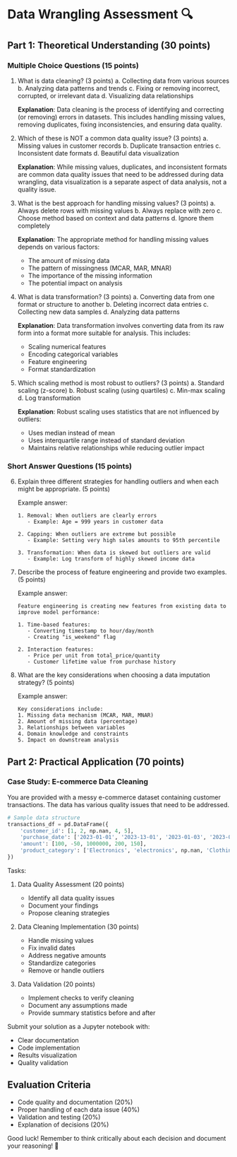 # Data Wrangling Assessment 🔍

## Part 1: Theoretical Understanding (30 points)

### Multiple Choice Questions (15 points)

1. What is data cleaning? (3 points)
   a. Collecting data from various sources
   b. Analyzing data patterns and trends
   c. Fixing or removing incorrect, corrupted, or irrelevant data
   d. Visualizing data relationships
   
   **Explanation**: Data cleaning is the process of identifying and correcting (or removing) errors in datasets. This includes handling missing values, removing duplicates, fixing inconsistencies, and ensuring data quality.

2. Which of these is NOT a common data quality issue? (3 points)
   a. Missing values in customer records
   b. Duplicate transaction entries
   c. Inconsistent date formats
   d. Beautiful data visualization
   
   **Explanation**: While missing values, duplicates, and inconsistent formats are common data quality issues that need to be addressed during data wrangling, data visualization is a separate aspect of data analysis, not a quality issue.

3. What is the best approach for handling missing values? (3 points)
   a. Always delete rows with missing values
   b. Always replace with zero
   c. Choose method based on context and data patterns
   d. Ignore them completely
   
   **Explanation**: The appropriate method for handling missing values depends on various factors:
   - The amount of missing data
   - The pattern of missingness (MCAR, MAR, MNAR)
   - The importance of the missing information
   - The potential impact on analysis

4. What is data transformation? (3 points)
   a. Converting data from one format or structure to another
   b. Deleting incorrect data entries
   c. Collecting new data samples
   d. Analyzing data patterns
   
   **Explanation**: Data transformation involves converting data from its raw form into a format more suitable for analysis. This includes:
   - Scaling numerical features
   - Encoding categorical variables
   - Feature engineering
   - Format standardization

5. Which scaling method is most robust to outliers? (3 points)
   a. Standard scaling (z-score)
   b. Robust scaling (using quartiles)
   c. Min-max scaling
   d. Log transformation
   
   **Explanation**: Robust scaling uses statistics that are not influenced by outliers:
   - Uses median instead of mean
   - Uses interquartile range instead of standard deviation
   - Maintains relative relationships while reducing outlier impact

### Short Answer Questions (15 points)

6. Explain three different strategies for handling outliers and when each might be appropriate. (5 points)

   Example answer:
   ```
   1. Removal: When outliers are clearly errors
      - Example: Age = 999 years in customer data
   
   2. Capping: When outliers are extreme but possible
      - Example: Setting very high sales amounts to 95th percentile
   
   3. Transformation: When data is skewed but outliers are valid
      - Example: Log transform of highly skewed income data
   ```

7. Describe the process of feature engineering and provide two examples. (5 points)

   Example answer:
   ```
   Feature engineering is creating new features from existing data to improve model performance:
   
   1. Time-based features:
      - Converting timestamp to hour/day/month
      - Creating "is_weekend" flag
   
   2. Interaction features:
      - Price per unit from total_price/quantity
      - Customer lifetime value from purchase history
   ```

8. What are the key considerations when choosing a data imputation strategy? (5 points)

   Example answer:
   ```
   Key considerations include:
   1. Missing data mechanism (MCAR, MAR, MNAR)
   2. Amount of missing data (percentage)
   3. Relationships between variables
   4. Domain knowledge and constraints
   5. Impact on downstream analysis
   ```

## Part 2: Practical Application (70 points)

### Case Study: E-commerce Data Cleaning

You are provided with a messy e-commerce dataset containing customer transactions. The data has various quality issues that need to be addressed.

```python
# Sample data structure
transactions_df = pd.DataFrame({
    'customer_id': [1, 2, np.nan, 4, 5],
    'purchase_date': ['2023-01-01', '2023-13-01', '2023-01-03', '2023-01-04', '2023-01-05'],
    'amount': [100, -50, 1000000, 200, 150],
    'product_category': ['Electronics', 'electronics', np.nan, 'Clothing', 'Electronics']
})
```

Tasks:

1. Data Quality Assessment (20 points)
   - Identify all data quality issues
   - Document your findings
   - Propose cleaning strategies

2. Data Cleaning Implementation (30 points)
   - Handle missing values
   - Fix invalid dates
   - Address negative amounts
   - Standardize categories
   - Remove or handle outliers

3. Data Validation (20 points)
   - Implement checks to verify cleaning
   - Document any assumptions made
   - Provide summary statistics before and after

Submit your solution as a Jupyter notebook with:
- Clear documentation
- Code implementation
- Results visualization
- Quality validation

## Evaluation Criteria

- Code quality and documentation (20%)
- Proper handling of each data issue (40%)
- Validation and testing (20%)
- Explanation of decisions (20%)

Good luck! Remember to think critically about each decision and document your reasoning! 🚀
